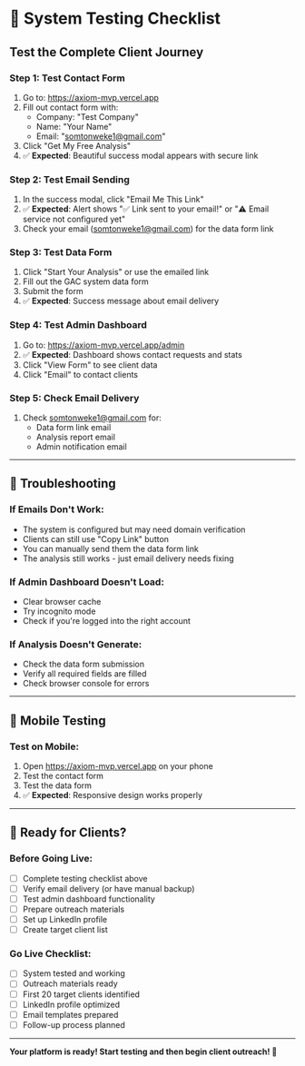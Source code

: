 # 🧪 System Testing Checklist

## **Test the Complete Client Journey**

### **Step 1: Test Contact Form**
1. Go to: https://axiom-mvp.vercel.app
2. Fill out contact form with:
   - Company: "Test Company"
   - Name: "Your Name"
   - Email: "somtonweke1@gmail.com"
3. Click "Get My Free Analysis"
4. ✅ **Expected**: Beautiful success modal appears with secure link

### **Step 2: Test Email Sending**
1. In the success modal, click "Email Me This Link"
2. ✅ **Expected**: Alert shows "✅ Link sent to your email!" or "⚠️ Email service not configured yet"
3. Check your email (somtonweke1@gmail.com) for the data form link

### **Step 3: Test Data Form**
1. Click "Start Your Analysis" or use the emailed link
2. Fill out the GAC system data form
3. Submit the form
4. ✅ **Expected**: Success message about email delivery

### **Step 4: Test Admin Dashboard**
1. Go to: https://axiom-mvp.vercel.app/admin
2. ✅ **Expected**: Dashboard shows contact requests and stats
3. Click "View Form" to see client data
4. Click "Email" to contact clients

### **Step 5: Check Email Delivery**
1. Check somtonweke1@gmail.com for:
   - Data form link email
   - Analysis report email
   - Admin notification email

---

## **🔧 Troubleshooting**

### **If Emails Don't Work:**
- The system is configured but may need domain verification
- Clients can still use "Copy Link" button
- You can manually send them the data form link
- The analysis still works - just email delivery needs fixing

### **If Admin Dashboard Doesn't Load:**
- Clear browser cache
- Try incognito mode
- Check if you're logged into the right account

### **If Analysis Doesn't Generate:**
- Check the data form submission
- Verify all required fields are filled
- Check browser console for errors

---

## **📱 Mobile Testing**

### **Test on Mobile:**
1. Open https://axiom-mvp.vercel.app on your phone
2. Test the contact form
3. Test the data form
4. ✅ **Expected**: Responsive design works properly

---

## **🎯 Ready for Clients?**

### **Before Going Live:**
- [ ] Complete testing checklist above
- [ ] Verify email delivery (or have manual backup)
- [ ] Test admin dashboard functionality
- [ ] Prepare outreach materials
- [ ] Set up LinkedIn profile
- [ ] Create target client list

### **Go Live Checklist:**
- [ ] System tested and working
- [ ] Outreach materials ready
- [ ] First 20 target clients identified
- [ ] LinkedIn profile optimized
- [ ] Email templates prepared
- [ ] Follow-up process planned

---

**Your platform is ready! Start testing and then begin client outreach! 🚀**
